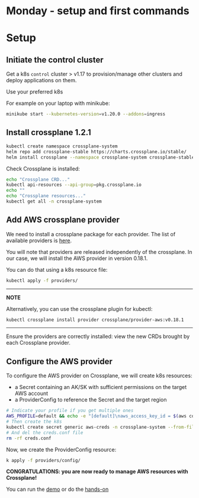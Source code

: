 # Monday - setup and first commands

# Setup

## Initiate the control cluster

Get a k8s `control` cluster > v1.17 to provision/manage other clusters and deploy applications on them.

Use your preferred k8s 

For example on your laptop with minikube:

```sh
minikube start --kubernetes-version=v1.20.0 --addons=ingress
```

## Install crossplane 1.2.1

```sh
kubectl create namespace crossplane-system
helm repo add crossplane-stable https://charts.crossplane.io/stable/
helm install crossplane --namespace crossplane-system crossplane-stable/crossplane --version 1.2.1
```

Check Crossplane is installed:
```sh
echo "Crossplane CRD..."
kubectl api-resources --api-group=pkg.crossplane.io
echo ""
echo "Crossplane resources..."
kubectl get all -n crossplane-system
```

## Add AWS crossplane provider

We need to install a crossplane package for each provider. The list of available providers is [here](https://crossplane.io/docs/v1.2/api-docs/overview.html#api-documentation).

You will note that providers are released independently of the crossplane. In our case, we will install the AWS provider in version 0.18.1.

You can do that using a k8s resource file:
```sh
kubectl apply -f providers/
````
---
**NOTE**

Alternatively, you can use the crossplane plugin for kubectl:
```sh
kubectl crossplane install provider crossplane/provider-aws:v0.18.1
```
---

Ensure the providers are correctly installed: view the new CRDs brought by each Crossplane provider.

## Configure the AWS provider

To configure the AWS provider on Crossplane, we will create k8s resources:
* a Secret containing an AK/SK with sufficient permissions on the target AWS account
* a ProviderConfig to reference the Secret and the target region 

```sh
# Indicate your profile if you get multiple ones
AWS_PROFILE=default && echo -e "[default]\naws_access_key_id = $(aws configure get aws_access_key_id --profile $AWS_PROFILE)\naws_secret_access_key = $(aws configure get aws_secret_access_key --profile $AWS_PROFILE)" > creds.conf
# Then create the k8s
kubectl create secret generic aws-creds -n crossplane-system --from-file=key=./creds.conf
# And del the creds.conf file
rm -rf creds.conf
```

Now, we create the ProviderConfig resource:
```sh
k apply -f providers/config/
```

**CONGRATULATIONS: you are now ready to manage AWS resources with Crossplane!**

You can run the [demo](./demo/README.md) or do the [hands-on](./handson/README.md)